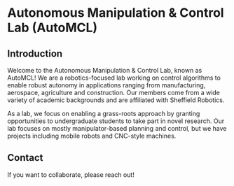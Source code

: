 # Autonomous Manipulation & Control Lab (AutoMCL)

## Introduction

Welcome to the Autonomous Manipulation & Control Lab, known as AutoMCL! We are a robotics-focused lab working on control algorithms to enable robust autonomy in applications ranging from manufacturing, aerospace, agriculture and construction. Our members come from a wide variety of academic backgrounds and are affiliated with Sheffield Robotics.  

As a lab, we focus on enabling a grass-roots approach by granting opportunities to undergraduate students to take part in novel research. Our lab focuses on mostly manipulator-based planning and control, but we have projects including mobile robots and CNC-style machines. 

## Contact

If you want to collaborate, please reach out!

